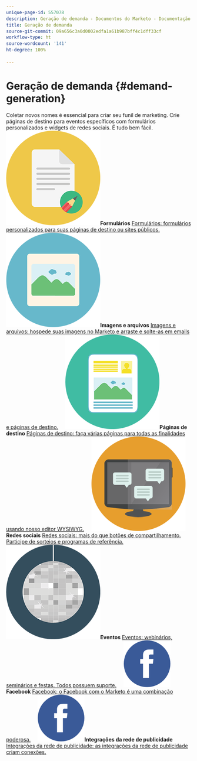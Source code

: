 ```yaml
---
unique-page-id: 557078
description: Geração de demanda - Documentos do Marketo - Documentação do produto
title: Geração de demanda
source-git-commit: 09a656c3a0d0002edfa1a61b987bff4c1dff33cf
workflow-type: ht
source-wordcount: '141'
ht-degree: 100%

---
```



# Geração de demanda {#demand-generation}

Coletar novos nomes é essencial para criar seu funil de marketing. Crie páginas de destino para eventos específicos com formulários personalizados e widgets de redes sociais. É tudo bem fácil.
**![Formulários](assets/documents-bookmarks-16.png)Formulários** [Formulários: formulários personalizados para suas páginas de destino ou sites públicos.](https://docs.marketo.com/display/DOCS/Forms)     **![Imagens e arquivos](assets/graphic-design-tools-06.png)Imagens e arquivos** [Imagens e arquivos: hospede suas imagens no Marketo e arraste e solte-as em emails e páginas de destino.](https://docs.marketo.com/display/DOCS/Images+and+Files)     **![Páginas de destino](assets/office-artboard-80.png)Páginas de destino** [Páginas de destino: faça várias páginas para todas as finalidades usando nosso editor WYSIWYG.](https://docs.marketo.com/pages/viewpage.action?pageId=2359689)     **![Redes sociais](assets/chat-messages-18.png)Redes sociais** [Redes sociais: mais do que botões de compartilhamento. Participe de sorteios e programas de referência.](https://docs.marketo.com/display/DOCS/Social)     **![Eventos](assets/party-10.png)Eventos** [Eventos: webinários, seminários e festas. Todos possuem suporte.](https://docs.marketo.com/pages/viewpage.action?pageId=2949755)     **![Facebook](assets/facebook-icon.png)Facebook** [Facebook: o Facebook com o Marketo é uma combinação poderosa.](https://docs.marketo.com/display/DOCS/Facebook)     **![Integrações da rede de publicidade](assets/facebook-icon.png)Integrações da rede de publicidade** [Integrações da rede de publicidade: as integrações da rede de publicidade criam conexões.](https://docs.marketo.com/display/DOCS/Ad+Network+Integrations)
